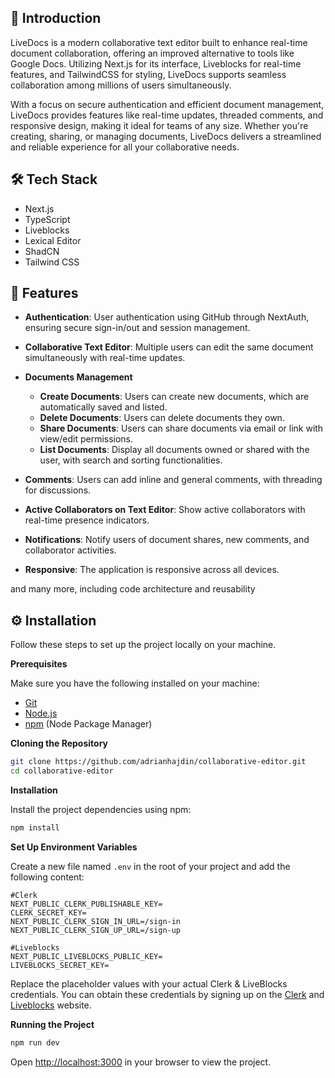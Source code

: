 
## 🤖 Introduction

LiveDocs is a modern collaborative text editor built to enhance real-time document collaboration, offering an improved alternative to tools like Google Docs. Utilizing Next.js for its interface, Liveblocks for real-time features, and TailwindCSS for styling, LiveDocs supports seamless collaboration among millions of users simultaneously.

With a focus on secure authentication and efficient document management, LiveDocs provides features like real-time updates, threaded comments, and responsive design, making it ideal for teams of any size. Whether you're creating, sharing, or managing documents, LiveDocs delivers a streamlined and reliable experience for all your collaborative needs.

## 🛠️ Tech Stack

- Next.js
- TypeScript
- Liveblocks
- Lexical Editor
- ShadCN
- Tailwind CSS

## 🚀 Features

- **Authentication**: User authentication using GitHub through NextAuth, ensuring secure sign-in/out and session management.

- **Collaborative Text Editor**: Multiple users can edit the same document simultaneously with real-time updates.

- **Documents Management**
   - **Create Documents**: Users can create new documents, which are automatically saved and listed.
   - **Delete Documents**: Users can delete documents they own.
   - **Share Documents**: Users can share documents via email or link with view/edit permissions.
   - **List Documents**: Display all documents owned or shared with the user, with search and sorting functionalities.

- **Comments**: Users can add inline and general comments, with threading for discussions.

- **Active Collaborators on Text Editor**: Show active collaborators with real-time presence indicators.

- **Notifications**: Notify users of document shares, new comments, and collaborator activities.

- **Responsive**: The application is responsive across all devices.

and many more, including code architecture and reusability 

## ⚙️ Installation

Follow these steps to set up the project locally on your machine.

**Prerequisites**

Make sure you have the following installed on your machine:

- [Git](https://git-scm.com/)
- [Node.js](https://nodejs.org/en)
- [npm](https://www.npmjs.com/) (Node Package Manager)

**Cloning the Repository**

```bash
git clone https://github.com/adrianhajdin/collaborative-editor.git
cd collaborative-editor
```

**Installation**

Install the project dependencies using npm:

```bash
npm install
```

**Set Up Environment Variables**

Create a new file named `.env` in the root of your project and add the following content:

```env
#Clerk
NEXT_PUBLIC_CLERK_PUBLISHABLE_KEY=
CLERK_SECRET_KEY=
NEXT_PUBLIC_CLERK_SIGN_IN_URL=/sign-in
NEXT_PUBLIC_CLERK_SIGN_UP_URL=/sign-up

#Liveblocks
NEXT_PUBLIC_LIVEBLOCKS_PUBLIC_KEY=
LIVEBLOCKS_SECRET_KEY=
```

Replace the placeholder values with your actual Clerk & LiveBlocks credentials. You can obtain these credentials by signing up on the [Clerk](https://clerk.com/) and [Liveblocks](liveblocks.io/) website.

**Running the Project**

```bash
npm run dev
```

Open [http://localhost:3000](http://localhost:3000) in your browser to view the project.

